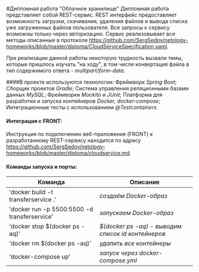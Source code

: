 #Дипломная работа "Облачное хранилище"
Дипломная работа представляет собой REST-сервис.
REST интерфейс предоставляет возможность загрузки, скачивания, удаления файлов и вывода списка уже загруженных файлов пользователя.
Все запросы к сервису возможны только через авторизацию.
Сервис реализовывает все методы описанные в протоколе https://github.com/SergSedoy/netology-homeworks/blob/master/diploma/CloudServiceSpecification.yaml.

При реализации данной работы некоторую трудность вызвали темы, которые пришлось изучать "на ходу", в том числе конвертация файла в тип содержимого ответа - *multipart/form-data*.

####В проекте используются технологии:
Фреймворк *Spring Boot*;
Сборщик проектов *Gradle*;
Система управления реляционными базами данных *MySQL*;
Фреймворки *Mockito* и *JUnit*;
Платформа для разработки и запуска контейнеров *Docker, docker-compose*;
Интеграционные тесты с использованием *@Testcontainers*.

#### Интеграция с FRONT:
Инструкция по подключению веб-приложения (FRONT) к разработанному REST-сервису находится по адресу https://github.com/SergSedoy/netology-homeworks/blob/master/diploma/cloudservice.md.

#### Команды запуска и порты:
|Команда | Описание 
|--------|----------|
|'docker build -t transferservice .'|*создаём Docker-образ*
|'docker run -p 5500:5500 -d transferservice'|*запускаем Docker-образ*|
|'docker stop $(docker ps -aq)'|*$(docker ps -aq) - выводим список id контейнеров*|
|'docker rm $(docker ps -aq)'|*удалить все контейнеры*|
|'docker-compose up'|*запуск через docker-compose.yml*